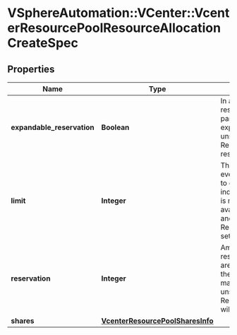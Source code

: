 # VSphereAutomation::VCenter::VcenterResourcePoolResourceAllocationCreateSpec

## Properties
Name | Type | Description | Notes
------------ | ------------- | ------------- | -------------
**expandable_reservation** | **Boolean** | In a resource pool with an expandable reservation, the reservation can grow beyond the specified value, if the parent resource pool has unreserved resources. A non-expandable reservation is called a fixed reservation. If unset or empty, ResourcePool.ResourceAllocationCreateSpec.expandable-reservation will be set to true. | [optional] 
**limit** | **Integer** | The utilization of a resource pool will not exceed this limit, even if there are available resources. This is typically used to ensure a consistent performance of resource pools independent of available resources. If set to -1, then there is no fixed limit on resource usage (only bounded by available resources and shares). Units are MB for memory, and MHz for CPU. If unset or empty, ResourcePool.ResourceAllocationCreateSpec.limit will be set to -1. | [optional] 
**reservation** | **Integer** | Amount of resource that is guaranteed available to a resource pool. Reserved resources are not wasted if they are not used. If the utilization is less than the reservation, the resources can be utilized by other running virtual machines. Units are MB fo memory, and MHz for CPU. If unset or empty, ResourcePool.ResourceAllocationCreateSpec.reservation will be set to 0. | [optional] 
**shares** | [**VcenterResourcePoolSharesInfo**](VcenterResourcePoolSharesInfo.md) |  | [optional] 


